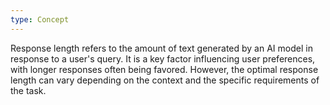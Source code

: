 ```yaml
---
type: Concept
---
```


Response length refers to the amount of text generated by an AI model in response to a user's query. It is a key factor influencing user preferences, with longer responses often being favored. However, the optimal response length can vary depending on the context and the specific requirements of the task.